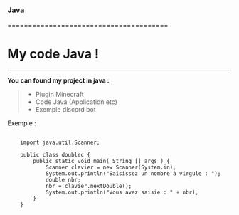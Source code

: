 ### Java

=======================================

# My code Java !

---------------------------------------

__You can found my project in java :__
>- Plugin Minecraft
>- Code Java (Application etc)
>- Exemple discord bot


Exemple : 

<pre><code>
	import java.util.Scanner;

	public class doublec {
	    public static void main( String [] args ) {
	        Scanner clavier = new Scanner(System.in);
	        System.out.println("Saisissez un nombre à virgule : ");
	        double nbr;
	        nbr = clavier.nextDouble();
	        System.out.println("Vous avez saisie : " + nbr);
	    }
	}
</code></pre>